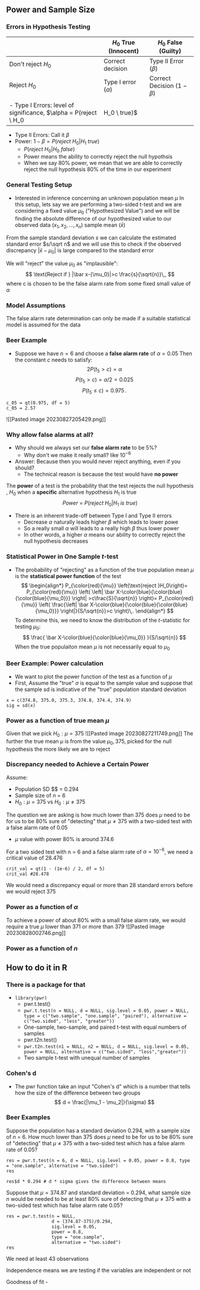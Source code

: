 ## Power and Sample Size
### Errors in Hypothesis Testing
|                    | $H_0$ True (Innocent)   | $H_0$ False (Guilty)         |
| ------------------ | ----------------------- | ---------------------------- |
| Don't reject $H_0$ | Correct decision        | Type II Error ($\beta$)      |
| Reject $H_0$       | Type I error ($\alpha$) | Correct Decision ($1-\beta$) |
|                    |                         |                              |
- Type I Errors: level of significance, $\alpha = P(reject \ H_0 | H_0 \ true)$
- Type II Errors: Call it $\beta$
- Power: $1 - \beta = P(reject \ H_0 |  H_1 \ true)$
	- $P(reject \ H_0 |  H_0 \ false)$
	- Power means the ability to correctly reject the null hypothsis
	- When we say 80% power, we mean that we are able to correctly reject the null hypothesis 80% of the time in our experiment
### General Testing Setup
- Interested in inference concerning an unknown population mean $\mu$
In this setup, lets say we are performing a two-sided t-test and we are considering a fixed value $\mu_0$ ("Hypothesized Value") and we will be finding the absolute difference of our hypothesized value to our observed data ($x_1, x_2, ..., x_n$) sample mean ($\bar{x}$) 

From the sample standard deviation $s$ we can calculate the estimated standard error $s/\sqrt n$ and we will use this to check if the observed discrepancy $|\bar{x} - \mu_0|$ is large compared to the standard error

We will "reject" the value $\mu_0$ as "implausible":
$$
\text{Reject if } |\bar x-{\mu_0}|>c \frac{s}{\sqrt{n}}\,,
$$
where c is chosen to be the false alarm rate from some fixed small value of $\alpha$

### Model Assumptions
The false alarm rate determination can only be made if a suitable statistical model is assumed for the data

### Beer Example
- Suppose we have $n = 6$ and choose a **false alarm rate** of $\alpha = 0.05$ Then the constant $c$ needs to satisfy:
$$
2P(t_5>c)=\alpha
$$
$$
P(t_5>c)=\alpha/2=0.025
$$
$$
P(t_5\leq c)=0.975\,.
$$
```
c_05 = qt(0.975, df = 5)
c_05 = 2.57
```
![[Pasted image 20230827205429.png]]

### Why allow false alarms at all?
- Why should we always set our **false alarm rate** to be 5%?
	- Why don't we make it really small? like $10^{-6}$
- Answer: Because then you would never reject anything, even if you should?
	- The technical reason is because the test would have **no power**

The **power** of a test is the probability that the test rejects the null hypothesis , $H_0$ when a **specific** alternative hypothesis $H_1$ is true
$$
Power \ = \ P(reject \ H_0 | H_1 \ is \ true)
$$
- There is an inherent trade-off between Type I and Type II errors
	- Decrease $\alpha$ naturally leads higher $\beta$ which leads to lower powe
	 - So a really small $\alpha$ will leads to a really high $\beta$ thus lower power
	 - In other words, a higher $\alpha$ means our ability to correctly reject the null hypothesis decreases
### Statistical Power in One Sample $t$-test
- The probability of "rejecting" as a function of the true population mean $\mu$ is the **statistical power function** of the test
$$
\begin{align*}
P_{\color{red}{\mu}} \left(\text{reject }H_0\right)=
P_{\color{red}{\mu}} \left( \left| \bar X-\color{blue}{\color{blue}{\color{blue}{\mu_0}}} \right| >c\frac{S}{\sqrt{n}} \right)=
P_{\color{red}{\mu}} \left( \frac{\left| \bar X-\color{blue}{\color{blue}{\color{blue}{\mu_0}}} \right|}{S/\sqrt{n}}>c \right)\,.
\end{align*}
$$
To determine this, we need to know the distribution of the $t$-statistic for testing $\mu_0$:
$$
\frac{ \bar X-\color{blue}{\color{blue}{\mu_0}} }{S/\sqrt{n}}
$$
When the true populaiton mean $\mu$ is not necessarily equal to $\mu_0$ 


### Beer Example: Power calculation
- We want to plot the power function of the test as a function of $\mu$
- First, Assume the "true" $\sigma$ is equal to the sample value and suppose that the sample sd is indicative of the "true" population standard deviation
```
x = c(374.8, 375.0, 375.3, 374.8, 374.4, 374.9)
sig = sd(x)  
```

### Power as a function of true mean $\mu$
Given that we pick $H_0 : \mu = 375$
![[Pasted image 20230827211749.png]]
The further the true mean $\mu$ is from the value $\mu_0, 375,$ picked for the null hypothesis the more likely we are to reject

### Discrepancy needed to Achieve a Certain Power
Assume:
- Population SD $\$ = 0.294
- Sample size of $n$ = 6
- $H_0 : \mu = 375$ vs $H_0: \mu \neq 375$

The question we are asking is how much lower than 375 does $\mu$ need to be for us to be 80% sure of "detecting" that $\mu \neq 375$ with a two-sided test with a false alarm rate of 0.05
- $\mu$ value with power 80% is around 374.6

For a two sided test with n = 6 and a false alarm rate of $\alpha = 10^{-6}$, we need a critical value of 28.476
```
crit_val = qt(1 - (1e-6) / 2, df = 5)
crit_val #28.478
```
We would need a discrepancy equal or more than 28 standard errors before we would reject 375

### Power as a function of $\alpha$
To achieve a power of about 80% with a small false alarm rate, we would require a true $\mu$ lower than 371 or more than 379
![[Pasted image 20230828002746.png]]

### Power as a function of $n$


## How to do it in R
### There is a package for that
- `library(pwr)`
	- pwr.t.test()
	- `pwr.t.test(n = NULL, d = NULL, sig.level = 0.05, power = NULL, type = c("two.sample", "one.sample", "paired"), alternative = c("two.sided", "less", "greater"))`
	- One-sample, two-sample, and paired t-test with equal numbers of samples
	- pwr.t2n.test()
	- `pwr.t2n.test(n1 = NULL, n2 = NULL, d = NULL, sig.level = 0.05, power = NULL, alternative = c("two.sided", "less","greater"))`
	- Two sample t-test with unequal number of samples

### Cohen's d
- The pwr function take an input "Cohen's d" which is a number that tells how the size of the difference between two groups
$$
d = \frac{|\mu_1 - \mu_2|}{\sigma}
$$
### Beer Examples
Suppose the population has a standard deviation 0.294, with a sample size of $n$ = 6. How much lower than 375 does $\mu$ need to be for us to be 80% sure of "detecting" that $\mu \neq 375$ with a two-sided test which has a false alarm rate of 0.05?
```
res = pwr.t.test(n = 6, d = NULL, sig.level = 0.05, power = 0.8, type = "one.sample", alternative = "two.sided")
res

res$d * 0.294 # d * sigma gives the difference between means
```

Suppose that $\mu = 374.87$ and standard deviation = 0.294, what sample size $n$ would be needed to be at least 80% sure of detecting that $\mu \neq 375$ with a two-sided test which has false alarm rate 0.05?
```
res = pwr.t.test(n = NULL,
                 d = (374.87-375)/0.294, 
                 sig.level = 0.05,
                 power = 0.8, 
                 type = "one.sample", 
                 alternative = "two.sided")
res
```
We need at least 43 observations 

Independence means we are testing if the variables are independent or not

Goodness of fit - 
